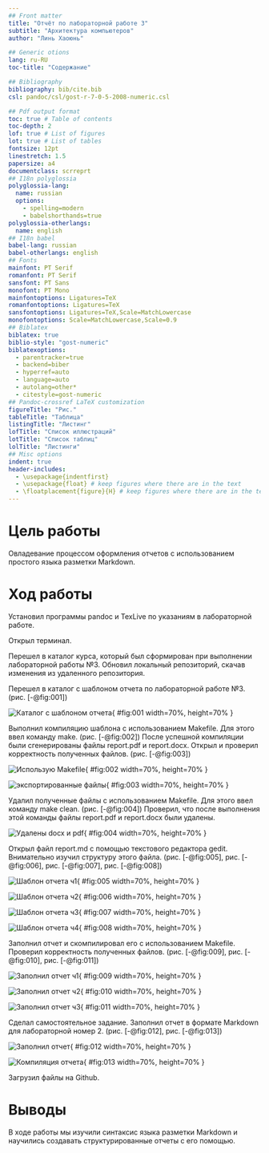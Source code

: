```yaml
---
## Front matter
title: "Отчёт по лабораторной работе 3"
subtitle: "Архитектура компьютеров"
author: "Линь Хаоюнь"

## Generic otions
lang: ru-RU
toc-title: "Содержание"

## Bibliography
bibliography: bib/cite.bib
csl: pandoc/csl/gost-r-7-0-5-2008-numeric.csl

## Pdf output format
toc: true # Table of contents
toc-depth: 2
lof: true # List of figures
lot: true # List of tables
fontsize: 12pt
linestretch: 1.5
papersize: a4
documentclass: scrreprt
## I18n polyglossia
polyglossia-lang:
  name: russian
  options:
	- spelling=modern
	- babelshorthands=true
polyglossia-otherlangs:
  name: english
## I18n babel
babel-lang: russian
babel-otherlangs: english
## Fonts
mainfont: PT Serif
romanfont: PT Serif
sansfont: PT Sans
monofont: PT Mono
mainfontoptions: Ligatures=TeX
romanfontoptions: Ligatures=TeX
sansfontoptions: Ligatures=TeX,Scale=MatchLowercase
monofontoptions: Scale=MatchLowercase,Scale=0.9
## Biblatex
biblatex: true
biblio-style: "gost-numeric"
biblatexoptions:
  - parentracker=true
  - backend=biber
  - hyperref=auto
  - language=auto
  - autolang=other*
  - citestyle=gost-numeric
## Pandoc-crossref LaTeX customization
figureTitle: "Рис."
tableTitle: "Таблица"
listingTitle: "Листинг"
lofTitle: "Список иллюстраций"
lotTitle: "Список таблиц"
lolTitle: "Листинги"
## Misc options
indent: true
header-includes:
  - \usepackage{indentfirst}
  - \usepackage{float} # keep figures where there are in the text
  - \floatplacement{figure}{H} # keep figures where there are in the text
---
```


# Цель работы

Овладевание процессом оформления отчетов с использованием простого языка разметки Markdown.

# Ход работы

Установил программы pandoc и TexLive по указаниям в лабораторной работе. 

Открыл терминал.

Перешел в каталог курса, который был сформирован при выполнении лабораторной работы №3. Обновил локальный репозиторий, скачав изменения из удаленного репозитория.

Перешел в каталог с шаблоном отчета по лабораторной работе №3. (рис. [-@fig:001])

![Каталог с шаблоном отчета](image/01.png){ #fig:001 width=70%, height=70% }

Выполнил компиляцию шаблона с использованием Makefile. 
Для этого ввел команду make. (рис. [-@fig:002])
После успешной компиляции были сгенерированы файлы report.pdf и report.docx. 
Открыл и проверил корректность полученных файлов. (рис. [-@fig:003])

![Использую Makefile](image/02.png){ #fig:002 width=70%, height=70% }

![экспортированные файлы](image/03.png){ #fig:003 width=70%, height=70% }

Удалил полученные файлы с использованием Makefile. 
Для этого ввел команду make clean. (рис. [-@fig:004])
Проверил, что после выполнения этой команды файлы report.pdf и report.docx были удалены.

![Удалены docx и pdf](image/04.png){ #fig:004 width=70%, height=70% }

Открыл файл report.md с помощью текстового редактора gedit. 
Внимательно изучил структуру этого файла. 
(рис. [-@fig:005], рис. [-@fig:006], рис. [-@fig:007], рис. [-@fig:008])

![Шаблон отчета ч1](image/05.png){ #fig:005 width=70%, height=70% }

![Шаблон отчета ч2](image/06.png){ #fig:006 width=70%, height=70% }

![Шаблон отчета ч3](image/07.png){ #fig:007 width=70%, height=70% }

![Шаблон отчета ч4](image/08.png){ #fig:008 width=70%, height=70% }

Заполнил отчет и скомпилировал его с использованием Makefile. 
Проверил корректность полученных файлов. 
(рис. [-@fig:009], рис. [-@fig:010], рис. [-@fig:011])

![Заполнил отчет ч1](image/09.png){ #fig:009 width=70%, height=70% }

![Заполнил отчет ч2](image/10.png){ #fig:010 width=70%, height=70% }

![Заполнил отчет ч3](image/11.png){ #fig:011 width=70%, height=70% }

Сделал самостоятельное задание.
Заполнил отчет в формате Markdown для лабораторной номер 2.
(рис. [-@fig:012], рис. [-@fig:013])

![Заполнил отчет](image/12.png){ #fig:012 width=70%, height=70% }

![Компиляция отчета](image/13.png){ #fig:013 width=70%, height=70% }

Загрузил файлы на Github.

# Выводы

В ходе работы мы изучили синтаксис языка разметки Markdown и научились создавать структурированные отчеты с его помощью.
